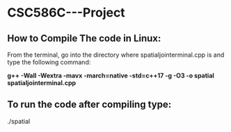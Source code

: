 # CSC586C---Project

## How to Compile The code in Linux:

From the terminal, go into the directory where spatialjointerminal.cpp is and type the following command:

**g++ -Wall -Wextra -mavx -march=native -std=c++17 -g -O3 -o spatial spatialjointerminal.cpp**


## To run the code after compiling type:

./spatial 
